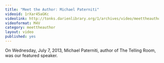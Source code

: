 ```yaml
---
title: "Meet the Author: Michael Paterniti"
videoid: 1rXar45aGKc
videolink: http://tonks.darienlibrary.org/1/archives/video/meettheauthor/20130707_michael_paterniti.m4v
videoformat: M4V
category: meettheauthor
layout: video
published: yes
---
```


On Wednesday, July 7, 2013, Michael Paterniti, author of The Telling Room, was our featured speaker. 